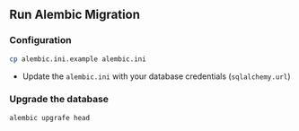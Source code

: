 ## Run Alembic Migration

###  Configuration


```bash
cp alembic.ini.example alembic.ini
```

- Update the `alembic.ini` with your database credentials (`sqlalchemy.url`)

### Upgrade the database

```bash
alembic upgrafe head
```